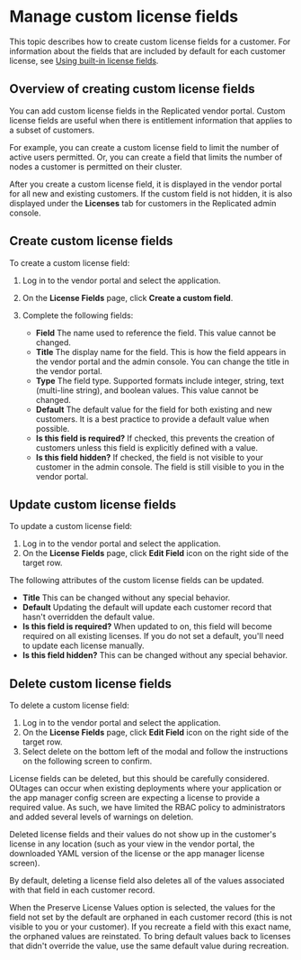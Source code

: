 # Manage custom license fields

This topic describes how to create custom license fields for a customer. For
information about the fields that are included by default for each customer license,
see [Using built-in license fields](licenses-using-builtin-fields).

## Overview of creating custom license fields

You can add custom license fields in the Replicated vendor portal. Custom license
fields are useful when there is entitlement information that applies to a subset
of customers.

For example, you can create a custom license field to limit the number of active
users permitted. Or, you can create a field that limits the number of nodes a
customer is permitted on their cluster.

After you create a custom license field, it is displayed in the vendor portal for
all new and existing customers.
If the custom field is not hidden, it is also displayed under the **Licenses**
tab for customers in the Replicated admin console.

## Create custom license fields

To create a custom license field:

1. Log in to the vendor portal and select the application.

1. On the **License Fields** page, click **Create a custom field**.

1. Complete the following fields:
   * **Field** The name used to reference the field. This value cannot be changed.
   * **Title** The display name for the field. This is how the field appears in
   the vendor portal and the admin console. You can change the title in the vendor portal.
   * **Type** The field type. Supported formats include integer, string, text
   (multi-line string), and boolean values. This value cannot be changed.
   * **Default** The default value for the field for both existing and new customers.
It is a best practice to provide a default value when possible.
   * **Is this field is required?** If checked, this prevents the creation of
   customers unless this field is explicitly defined with a value.
   * **Is this field hidden?** If checked, the field is not visible to your
   customer in the admin console. The field is still visible to you in the vendor
   portal.

## Update custom license fields
To update a custom license field:
1. Log in to the vendor portal and select the application.
1. On the **License Fields** page, click **Edit Field** icon on the right side of the target row.
   
The following attributes of the custom license fields can be updated.
   * **Title** This can be changed without any special behavior.
   * **Default** Updating the default will update each customer record that hasn't overridden the default value.
   * **Is this field is required?** When updated to on, this field will become required on all existing licenses. If you do not set a default, you'll need to update each license manually.
   * **Is this field hidden?** This can be changed without any special behavior.

## Delete custom license fields
To delete a custom license field:
1. Log in to the vendor portal and select the application.
1. On the **License Fields** page, click **Edit Field** icon on the right side of the target row.
1. Select delete on the bottom left of the modal and follow the instructions on the following screen to confirm.

License fields can be deleted, but this should be carefully considered. OUtages can occur when existing deployments where your application or the app manager config screen are expecting a license to provide a required value. As such, we have limited the RBAC policy to administrators and added several levels of warnings on deletion.

Deleted license fields and their values do not show up in the customer's license in any location (such as your view in the vendor portal, the downloaded YAML version of the license or the app manager license screen).

By default, deleting a license field also deletes all of the values associated with that field in each customer record. 

When the Preserve License Values option is selected, the values for the field not set by the default are orphaned in each customer record (this is not visible to you or your customer). If you recreate a field with this exact name, the orphaned values are reinstated. To bring default values back to licenses that didn't override the value, use the same default value during recreation. 